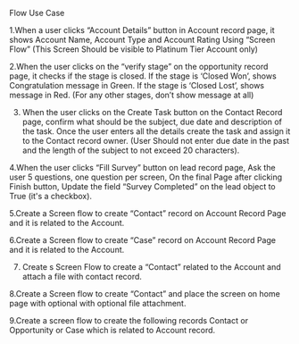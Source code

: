 Flow Use Case

1.When a user clicks “Account Details” button in Account record page, it shows Account Name, Account Type and Account Rating Using “Screen Flow” (This Screen Should be visible to Platinum Tier Account only)

2.When the user clicks on the “verify stage” on the opportunity record page, it checks if the stage is closed. If the stage is ‘Closed Won’, shows Congratulation message in Green. If the stage is ‘Closed Lost’, shows message in Red. (For any other stages, don’t show message at all)

3. When the user clicks on the Create Task button on the Contact Record page, confirm what should be the subject, due date and description of the task. Once the user enters all the details create the task and assign it to the Contact record owner. (User Should not enter due date in the past and the length of the subject to not exceed 20 characters).

4.When the user clicks “Fill Survey” button on lead record page, Ask the user 5 questions, one question per screen, On the final Page after clicking Finish button, Update the field “Survey Completed” on the lead object to True (it's a checkbox).

5.Create a Screen flow to create “Contact” record on Account Record Page and it is related to the Account. 

6.Create a Screen flow to create “Case” record on Account Record Page and it is related to the Account. 

7. Create s Screen Flow to create a “Contact” related to the Account and attach a file with contact record.

8.Create a Screen flow to create “Contact” and place the screen on home page with optional with optional file attachment.

9.Create a screen flow to create the following records Contact or Opportunity or Case which is related to Account record. 
